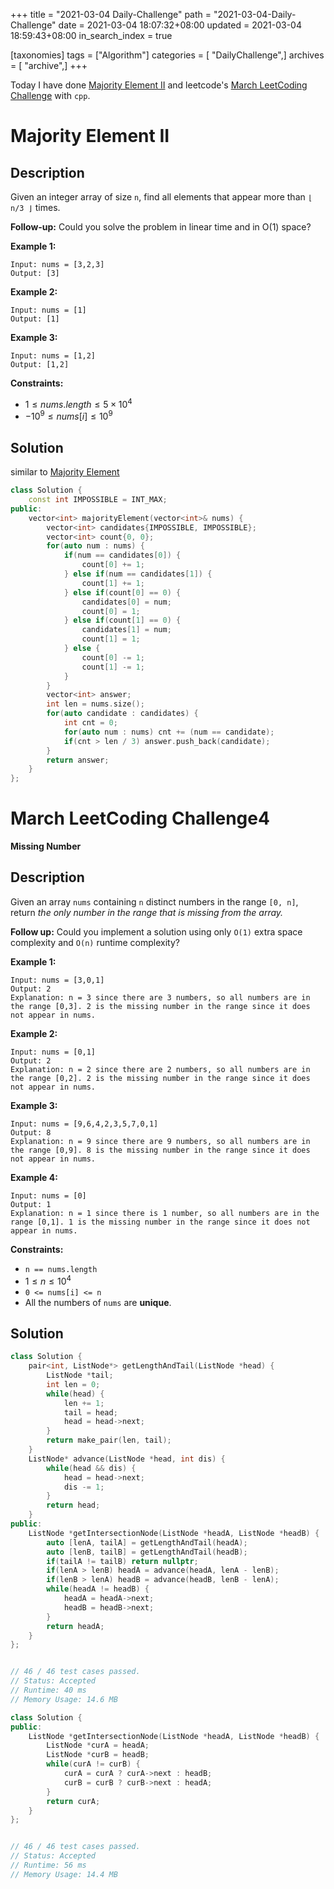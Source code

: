 +++
title = "2021-03-04 Daily-Challenge"
path = "2021-03-04-Daily-Challenge"
date = 2021-03-04 18:07:32+08:00
updated = 2021-03-04 18:59:43+08:00
in_search_index = true

[taxonomies]
tags = ["Algorithm"]
categories = [ "DailyChallenge",]
archives = [ "archive",]
+++

Today I have done [Majority Element II](https://leetcode.com/problems/majority-element-ii/) and leetcode's [March LeetCoding Challenge](https://leetcode.com/explore/featured/card/march-leetcoding-challenge-2021/588/week-1-march-1st-march-7th/3660/) with `cpp`.

<!-- more -->

# Majority Element II

## Description

Given an integer array of size `n`, find all elements that appear more than `⌊ n/3 ⌋` times.

**Follow-up:** Could you solve the problem in linear time and in O(1) space?

 

**Example 1:**

```
Input: nums = [3,2,3]
Output: [3]
```

**Example 2:**

```
Input: nums = [1]
Output: [1]
```

**Example 3:**

```
Input: nums = [1,2]
Output: [1,2]
```

 

**Constraints:**

- $1 \le nums.length \le 5 \times 10^4$
- $-10^9 \le nums[i] \le 10^9$

## Solution

similar to [Majority Element](https://leetcode.com/problems/majority-element/)

``` cpp
class Solution {
    const int IMPOSSIBLE = INT_MAX;
public:
    vector<int> majorityElement(vector<int>& nums) {
        vector<int> candidates{IMPOSSIBLE, IMPOSSIBLE};
        vector<int> count{0, 0};
        for(auto num : nums) {
            if(num == candidates[0]) {
                count[0] += 1;
            } else if(num == candidates[1]) {
                count[1] += 1;
            } else if(count[0] == 0) {
                candidates[0] = num;
                count[0] = 1;
            } else if(count[1] == 0) {
                candidates[1] = num;
                count[1] = 1;
            } else {
                count[0] -= 1;
                count[1] -= 1;
            }
        }
        vector<int> answer;
        int len = nums.size();
        for(auto candidate : candidates) {
            int cnt = 0;
            for(auto num : nums) cnt += (num == candidate);
            if(cnt > len / 3) answer.push_back(candidate);
        }
        return answer;
    }
};
```

# March LeetCoding Challenge4

**Missing Number**

## Description

Given an array `nums` containing `n` distinct numbers in the range `[0, n]`, return *the only number in the range that is missing from the array.*

**Follow up:** Could you implement a solution using only `O(1)` extra space complexity and `O(n)` runtime complexity?

 

**Example 1:**

```
Input: nums = [3,0,1]
Output: 2
Explanation: n = 3 since there are 3 numbers, so all numbers are in the range [0,3]. 2 is the missing number in the range since it does not appear in nums.
```

**Example 2:**

```
Input: nums = [0,1]
Output: 2
Explanation: n = 2 since there are 2 numbers, so all numbers are in the range [0,2]. 2 is the missing number in the range since it does not appear in nums.
```

**Example 3:**

```
Input: nums = [9,6,4,2,3,5,7,0,1]
Output: 8
Explanation: n = 9 since there are 9 numbers, so all numbers are in the range [0,9]. 8 is the missing number in the range since it does not appear in nums.
```

**Example 4:**

```
Input: nums = [0]
Output: 1
Explanation: n = 1 since there is 1 number, so all numbers are in the range [0,1]. 1 is the missing number in the range since it does not appear in nums.
```

 

**Constraints:**

- `n == nums.length`
- $1 \le n \le 10^4$
- `0 <= nums[i] <= n`
- All the numbers of `nums` are **unique**.

## Solution

``` cpp
class Solution {
    pair<int, ListNode*> getLengthAndTail(ListNode *head) {
        ListNode *tail;
        int len = 0;
        while(head) {
            len += 1;
            tail = head;
            head = head->next;
        }
        return make_pair(len, tail);
    }
    ListNode* advance(ListNode *head, int dis) {
        while(head && dis) {
            head = head->next;
            dis -= 1;
        }
        return head;
    }
public:
    ListNode *getIntersectionNode(ListNode *headA, ListNode *headB) {
        auto [lenA, tailA] = getLengthAndTail(headA);
        auto [lenB, tailB] = getLengthAndTail(headB);
        if(tailA != tailB) return nullptr;
        if(lenA > lenB) headA = advance(headA, lenA - lenB);
        if(lenB > lenA) headB = advance(headB, lenB - lenA);
        while(headA != headB) {
            headA = headA->next;
            headB = headB->next;
        }
        return headA;
    }
};


// 46 / 46 test cases passed.
// Status: Accepted
// Runtime: 40 ms
// Memory Usage: 14.6 MB

```

``` cpp
class Solution {
public:
    ListNode *getIntersectionNode(ListNode *headA, ListNode *headB) {
        ListNode *curA = headA;
        ListNode *curB = headB;
        while(curA != curB) {
            curA = curA ? curA->next : headB;
            curB = curB ? curB->next : headA;
        }
        return curA;
    }
};


// 46 / 46 test cases passed.
// Status: Accepted
// Runtime: 56 ms
// Memory Usage: 14.4 MB

```